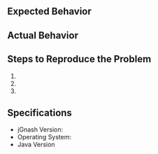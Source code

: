 ## Expected Behavior


## Actual Behavior


## Steps to Reproduce the Problem

  1.
  2.
  3.

## Specifications

  - jGnash Version:
  - Operating System:
  - Java Version
